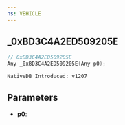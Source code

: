 ```yaml
---
ns: VEHICLE
---
```

## _0xBD3C4A2ED509205E

```c
// 0xBD3C4A2ED509205E
Any _0xBD3C4A2ED509205E(Any p0);
```

```
NativeDB Introduced: v1207
```

## Parameters
* **p0**:
